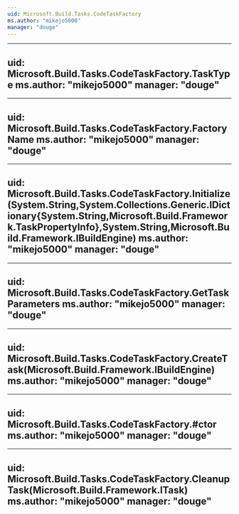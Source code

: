 ```yaml
---
uid: Microsoft.Build.Tasks.CodeTaskFactory
ms.author: "mikejo5000"
manager: "douge"
---
```


---
uid: Microsoft.Build.Tasks.CodeTaskFactory.TaskType
ms.author: "mikejo5000"
manager: "douge"
---

---
uid: Microsoft.Build.Tasks.CodeTaskFactory.FactoryName
ms.author: "mikejo5000"
manager: "douge"
---

---
uid: Microsoft.Build.Tasks.CodeTaskFactory.Initialize(System.String,System.Collections.Generic.IDictionary{System.String,Microsoft.Build.Framework.TaskPropertyInfo},System.String,Microsoft.Build.Framework.IBuildEngine)
ms.author: "mikejo5000"
manager: "douge"
---

---
uid: Microsoft.Build.Tasks.CodeTaskFactory.GetTaskParameters
ms.author: "mikejo5000"
manager: "douge"
---

---
uid: Microsoft.Build.Tasks.CodeTaskFactory.CreateTask(Microsoft.Build.Framework.IBuildEngine)
ms.author: "mikejo5000"
manager: "douge"
---

---
uid: Microsoft.Build.Tasks.CodeTaskFactory.#ctor
ms.author: "mikejo5000"
manager: "douge"
---

---
uid: Microsoft.Build.Tasks.CodeTaskFactory.CleanupTask(Microsoft.Build.Framework.ITask)
ms.author: "mikejo5000"
manager: "douge"
---
